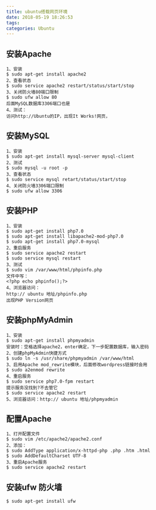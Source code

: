```yaml
---
title: ubuntu搭载网页环境
date: 2018-05-19 18:26:53
tags:
categories: Ubuntu
---
```

安装Apache
---
	1、安装
	$ sudo apt-get install apache2
	2、查看状态
	$ sudo service apache2 restart/status/start/stop   
	3、关闭防火墙80端口限制
	$ sudo ufw allow 80 
	后面MySQL数据库3306端口也是
	4、测试：
	访问http://Ubuntu的IP，出现It Works!网页，
安装MySQL
---
	1、安装
	$ sudo apt-get install mysql-server mysql-client
	2、测试
	$ sudo mysql -u root -p  
	3、查看状态
	$ sudo service mysql retart/status/start/stop  
	4、关闭防火墙3306端口限制
	$ sudo ufw allow 3306
安装PHP
---
	1、安装
	$ sudo apt-get install php7.0 
	$ sudo apt-get install libapache2-mod-php7.0 
	$ sudo apt-get install php7.0-mysql
	2、重启服务
	$ sudo service apache2 restart 
	$ sudo service mysql restart
	3、测试
	$ sudo vim /var/www/html/phpinfo.php
	文件中写：
	<?php echo phpinfo();?>
	4、浏览器访问：
	http:// ubuntu 地址/phpinfo.php
	出现PHP Version网页

安装phpMyAdmin
---
	1、安装
	$ sudo apt-get install phpmyadmin
	安装时：空格选择apache2，enter确定，下一步配置数据库，输入密码
	2、创建phpMyAdmin快捷方式
	$ sudo ln -s /usr/share/phpmyadmin /var/www/html  
	3、启用Apache mod_rewrite模块，后面修改wordpress链接时会用
	$ sudo a2enmod rewrite  
	4、重启服务
	$ sudo service php7.0-fpm restart 
	提示服务没找到?不去管它
	$ sudo service apache2 restart
	5、浏览器访问：http:// ubuntu 地址/phpmyadmin

配置Apache
---
	1、打开配置文件
	$ sudo vim /etc/apache2/apache2.conf
	2、添加：
	$ sudo AddType application/x-httpd-php .php .htm .html 
	$ sudo AddDefaultCharset UTF-8
	3、重启Apache服务
	$ sudo service apache2 restart
安装ufw 防火墙
---
	$ sudo apt-get install ufw

